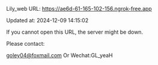 Lily_web URL: https://ae6d-61-165-102-156.ngrok-free.app

Updated at: 2024-12-09 14:15:02

If you cannot open this URL, the server might be down.

Please contact: 

goley04@foxmail.com Or Wechat:GL_yeaH